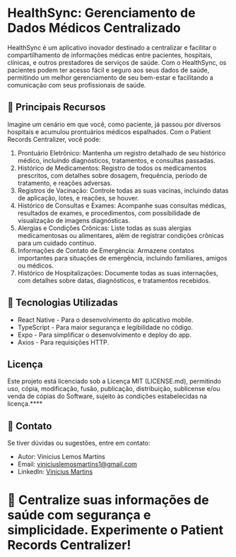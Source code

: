 # HealthSync: Gerenciamento de Dados Médicos Centralizado

HealthSync é um aplicativo inovador destinado a centralizar e facilitar o compartilhamento de informações médicas entre pacientes, hospitais, clínicas, e outros prestadores de serviços de saúde. Com o HealthSync, os pacientes podem ter acesso fácil e seguro aos seus dados de saúde, permitindo um melhor gerenciamento de seu bem-estar e facilitando a comunicação com seus profissionais de saúde.

## 📜 Principais Recursos

Imagine um cenário em que você, como paciente, já passou por diversos hospitais e acumulou prontuários médicos espalhados. Com o Patient Records Centralizer, você pode:

1. Prontuário Eletrônico: Mantenha um registro detalhado de seu histórico médico, incluindo diagnósticos, tratamentos, e consultas passadas.
2. Histórico de Medicamentos: Registro de todos os medicamentos prescritos, com detalhes sobre dosagem, frequência, período de tratamento, e reações adversas.
3. Registros de Vacinação: Controle todas as suas vacinas, incluindo datas de aplicação, lotes, e reações, se houver.
4. Histórico de Consultas e Exames: Acompanhe suas consultas médicas, resultados de exames, e procedimentos, com possibilidade de visualização de imagens diagnósticas.
5. Alergias e Condições Crônicas: Liste todas as suas alergias medicamentosas ou alimentares, além de registrar condições crônicas para um cuidado contínuo.
6. Informações de Contato de Emergência: Armazene contatos importantes para situações de emergência, incluindo familiares, amigos ou médicos.
7. Histórico de Hospitalizações: Documente todas as suas internações, com detalhes sobre datas, diagnósticos, e tratamentos recebidos.

## 🚀 Tecnologias Utilizadas

* React Native - Para o desenvolvimento do aplicativo mobile.
* TypeScript - Para maior segurança e legibilidade no código.
* Expo - Para simplificar o desenvolvimento e deploy do app.
* Axios - Para requisições HTTP.
  
## Licença
Este projeto está licenciado sob a Licença MIT (LICENSE.md), permitindo uso, cópia, modificação, fusão, publicação, distribuição, sublicense e/ou venda de cópias do Software, sujeito às condições estabelecidas na licença.****

## 📧 Contato

Se tiver dúvidas ou sugestões, entre em contato:
* Autor: Vinicius Lemos Martins
* Email: viniciuslemosmartins1@gmail.com
* LinkedIn: [Vinicius Martins](https://www.linkedin.com/in/vinicius-martins-0401381a0/)

# 🌟 Centralize suas informações de saúde com segurança e simplicidade. Experimente o Patient Records Centralizer!
